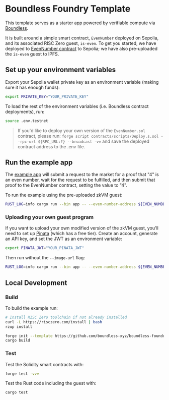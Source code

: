 # Boundless Foundry Template

This template serves as a starter app powered by verifiable compute via [Boundless](https://docs.beboundless.xyz). 

It is built around a simple smart contract, `EvenNumber` deployed on Sepolia, and its associated RISC Zero guest, `is-even`. To get you started, we have deployed to [EvenNumber contract](https://sepolia.etherscan.io/address/0xE819474E78ad6e1C720a21250b9986e1f6A866A3#code) to Sepolia; we have also pre-uploaded the `is-even` guest to IPFS.

## Set up your environment variables

Export your Sepolia wallet private key as an environment variable (making sure it has enough funds):

```bash
export PRIVATE_KEY="YOUR_PRIVATE_KEY"
```

To load the rest of the environment variables (i.e. Boundless contract deployments), run:

```bash
source .env.testnet
```

> If you'd like to deploy your own version of the `EvenNumber.sol` contract, please run:
> `forge script contracts/scripts/Deploy.s.sol --rpc-url ${RPC_URL:?} --broadcast -vv`
> and save the deployed contract address to the .env file.

## Run the example app

The [example app](apps/src/main.rs) will submit a request to the market for a proof that "4" is an even number, wait for the request to be fulfilled, and then submit that proof to the EvenNumber contract, setting the value to "4".

To run the example using the pre-uploaded zkVM guest:

```bash
RUST_LOG=info cargo run --bin app -- --even-number-address ${EVEN_NUMBER_ADDRESS:?} --number 4 --image-url https://plum-accurate-weasel-904.mypinata.cloud/ipfs/QmU7eqsYWguHCYGQzcg42faQQkgRfWScig7BcsdM1sJciw
```

### Uploading your own guest program

If you want to upload your own modified version of the zkVM guest, you'll need to set up [Pinata](https://pinata.cloud/) (which has a free tier). Create an account, generate an API key, and set the JWT as an environment variable:

```bash
export PINATA_JWT="YOUR_PINATA_JWT"
```

Then run without the `--image-url` flag:

```bash
RUST_LOG=info cargo run --bin app -- --even-number-address ${EVEN_NUMBER_ADDRESS:?} --number 4
```

## Local Development 

### Build

To build the example run:

```bash
# Install RISC Zero toolchain if not already installed
curl -L https://risczero.com/install | bash
rzup install

forge init --template https://github.com/boundless-xyz/boundless-foundry-template boundless-foundry-template
cargo build
```

### Test

Test the Solidity smart contracts with:

```bash
forge test -vvv
```

Test the Rust code including the guest with:

```bash
cargo test
```


